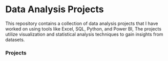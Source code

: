 # Data Analysis Projects
This repository contains a collection of data analysis projects that I have worked on using tools like Excel, SQL, Python, and Power BI, The projects utilize visualization and statistical analysis techniques to gain insights from datasets.
### Projects

